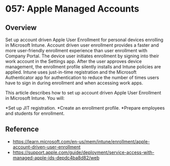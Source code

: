 # 057: Apple Managed Accounts

## Overview
Set up account driven Apple User Enrollment for personal devices enrolling in Microsoft Intune. Account driven user enrollment provides a faster and more user-friendly enrollment experience than user enrollment with Company Portal. The device user initiates enrollment by signing into their work account in the Settings app. After the user approves device management, the enrollment profile silently installs and Intune policies are applied. Intune uses just-in-time registration and the Microsoft Authenticator app for authentication to reduce the number of times users have to sign in during enrollment and when accessing work apps.

This article describes how to set up account driven Apple User Enrollment in Microsoft Intune. You will:

*Set up JIT registration.
*Create an enrollment profile.
*Prepare employees and students for enrollment.


## Reference

* https://learn.microsoft.com/en-us/mem/intune/enrollment/apple-account-driven-user-enrollment
* https://support.apple.com/guide/deployment/service-access-with-managed-apple-ids-depdc4ba8d82/web 

